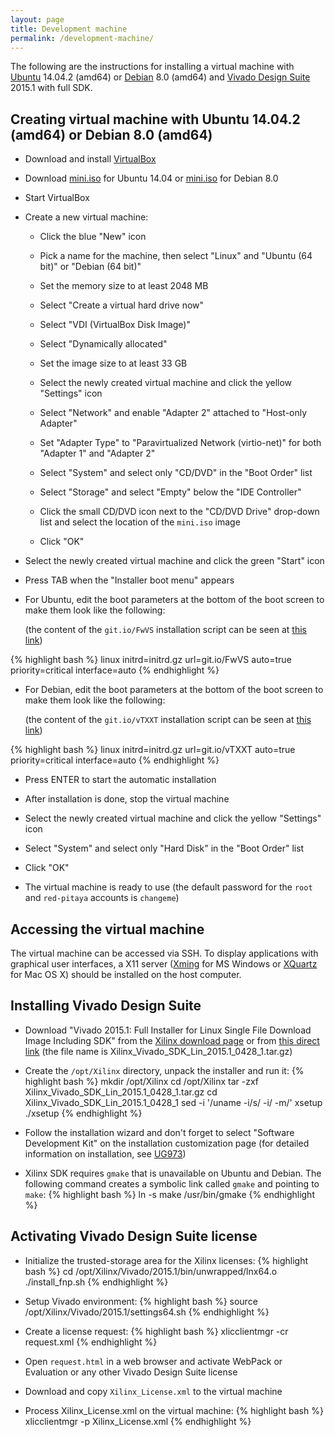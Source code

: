 ```yaml
---
layout: page
title: Development machine
permalink: /development-machine/
---
```


The following are the instructions for installing a virtual machine with [Ubuntu](http://wiki.ubuntu.com/TrustyTahr/ReleaseNotes) 14.04.2 (amd64) or [Debian](http://www.debian.org/releases/jessie) 8.0 (amd64) and [Vivado Design Suite](http://www.xilinx.com/products/design-tools/vivado) 2015.1 with full SDK.

Creating virtual machine with Ubuntu 14.04.2 (amd64) or Debian 8.0 (amd64)
-----

- Download and install [VirtualBox](https://www.virtualbox.org/wiki/Downloads)

- Download [mini.iso](http://archive.ubuntu.com/ubuntu/dists/trusty-updates/main/installer-amd64/current/images/netboot/mini.iso) for Ubuntu 14.04 or [mini.iso](http://ftp.heanet.ie/pub/debian/dists/jessie/main/installer-amd64/current/images/netboot/mini.iso) for Debian 8.0

- Start VirtualBox

- Create a new virtual machine:

  - Click the blue "New" icon

  - Pick a name for the machine, then select "Linux" and "Ubuntu (64 bit)" or "Debian (64 bit)"

  - Set the memory size to at least 2048 MB

  - Select "Create a virtual hard drive now"

  - Select "VDI (VirtualBox Disk Image)"

  - Select "Dynamically allocated"

  - Set the image size to at least 33 GB

  - Select the newly created virtual machine and click the yellow "Settings" icon

  - Select "Network" and enable "Adapter 2" attached to "Host-only Adapter"

  - Set "Adapter Type" to "Paravirtualized Network (virtio-net)" for both "Adapter 1" and "Adapter 2"

  - Select "System" and select only "CD/DVD" in the "Boot Order" list

  - Select "Storage" and select "Empty" below the "IDE Controller"

  - Click the small CD/DVD icon next to the "CD/DVD Drive" drop-down list and select the location of the `mini.iso` image

  - Click "OK"

- Select the newly created virtual machine and click the green "Start" icon

- Press TAB when the "Installer boot menu" appears

- For Ubuntu, edit the boot parameters at the bottom of the boot screen to make them look like the following:

  (the content of the `git.io/FwVS` installation script can be seen at [this link](https://github.com/pavel-demin/red-pitaya-notes/blob/gh-pages/etc/ubuntu.seed))

{% highlight bash %}
linux initrd=initrd.gz url=git.io/FwVS auto=true priority=critical interface=auto
{% endhighlight %}

- For Debian, edit the boot parameters at the bottom of the boot screen to make them look like the following:

  (the content of the `git.io/vTXXT` installation script can be seen at [this link](https://github.com/pavel-demin/red-pitaya-notes/blob/gh-pages/etc/debian.seed))

{% highlight bash %}
linux initrd=initrd.gz url=git.io/vTXXT auto=true priority=critical interface=auto
{% endhighlight %}

- Press ENTER to start the automatic installation

- After installation is done, stop the virtual machine

- Select the newly created virtual machine and click the yellow "Settings" icon

- Select "System" and select only "Hard Disk" in the "Boot Order" list

- Click "OK"

- The virtual machine is ready to use (the default password for the `root` and `red-pitaya` accounts is `changeme`)

Accessing the virtual machine
-----

The virtual machine can be accessed via SSH. To display applications with graphical user interfaces, a X11 server ([Xming](http://sourceforge.net/projects/xming) for MS Windows or [XQuartz](http://xquartz.macosforge.org) for Mac OS X) should be installed on the host computer.

Installing Vivado Design Suite
-----

- Download "Vivado 2015.1: Full Installer for Linux Single File Download Image Including SDK" from the [Xilinx download page](http://www.xilinx.com/support/download/index.html/content/xilinx/en/downloadNav/vivado-design-tools/2015-1.html) or from [this direct link](https://secure.xilinx.com/webreg/register.do?group=dlc&version=2015.1&akdm=0&filename=Xilinx_Vivado_SDK_Lin_2015.1_0428_1.tar.gz) (the file name is Xilinx_Vivado_SDK_Lin_2015.1_0428_1.tar.gz)

- Create the `/opt/Xilinx` directory, unpack the installer and run it:
{% highlight bash %}
mkdir /opt/Xilinx
cd /opt/Xilinx
tar -zxf Xilinx_Vivado_SDK_Lin_2015.1_0428_1.tar.gz
cd Xilinx_Vivado_SDK_Lin_2015.1_0428_1
sed -i '/uname -i/s/ -i/ -m/' xsetup
./xsetup
{% endhighlight %}

- Follow the installation wizard and don't forget to select "Software Development Kit" on the installation customization page
  (for detailed information on installation, see [UG973](http://www.xilinx.com/support/documentation/sw_manuals/xilinx2015_1/ug973-vivado-release-notes-install-license.pdf))

- Xilinx SDK requires `gmake` that is unavailable on Ubuntu and Debian. The following command creates a symbolic link called `gmake` and pointing to `make`:
{% highlight bash %}
ln -s make /usr/bin/gmake
{% endhighlight %}

Activating Vivado Design Suite license
-----

- Initialize the trusted-storage area for the Xilinx licenses:
{% highlight bash %}
cd /opt/Xilinx/Vivado/2015.1/bin/unwrapped/lnx64.o
./install_fnp.sh
{% endhighlight %}

- Setup Vivado environment:
{% highlight bash %}
source /opt/Xilinx/Vivado/2015.1/settings64.sh
{% endhighlight %}

- Create a license request:
{% highlight bash %}
xlicclientmgr -cr request.xml
{% endhighlight %}

- Open `request.html` in a web browser and activate WebPack or Evaluation or any other Vivado Design Suite license

- Download and copy `Xilinx_License.xml` to the virtual machine

- Process Xilinx_License.xml on the virtual machine:
{% highlight bash %}
xlicclientmgr -p Xilinx_License.xml
{% endhighlight %}
